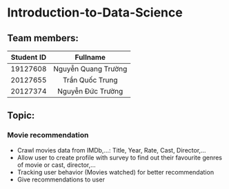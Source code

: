 # Introduction-to-Data-Science
## Team members:
| Student ID    | Fullname      |
| :-------------: |:-------------:|
| 19127608      | Nguyễn Quang Trường |
| 20127655      | Trần Quốc Trung      |
| 20127374 | Nguyễn Đức Trường      |

## Topic:
### Movie recommendation
- Crawl movies data from IMDb,...: Title, Year, Rate, Cast, Director,...
- Allow user to create profile with survey to find out their favourite genres of movie or cast, director,...
- Tracking user behavior (Movies watched) for better recommendation
- Give recommendations to user
